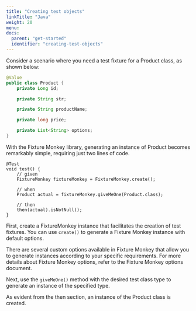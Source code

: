 ```yaml
---
title: "Creating test objects"
linkTitle: "Java"
weight: 20
menu:
docs:
  parent: "get-started"
  identifier: "creating-test-objects"
---
```


Consider a scenario where you need a test fixture for a Product class, as shown below:

```java
@Value
public class Product {
    private Long id;

    private String str;

    private String productName;

    private long price;

    private List<String> options;
}
```

With the Fixture Monkey library, generating an instance of Product becomes remarkably simple, requiring just two lines of code.

```
@Test
void test() {
    // given
    FixtureMonkey fixtureMonkey = FixtureMonkey.create();

    // when
    Product actual = fixtureMonkey.giveMeOne(Product.class);

    // then
    then(actual).isNotNull();
}
```

First, create a FixtureMonkey instance that facilitates the creation of test fixtures. You can use `create()` to generate a Fixture Monkey instance with default options.

There are several custom options available in Fixture Monkey that allow you to generate instances according to your specific requirements. For more details about Fixture Monkey options, refer to the Fixture Monkey options document.

Next, use the `giveMeOne()` method with the desired test class type to generate an instance of the specified type.

As evident from the then section, an instance of the Product class is created.
